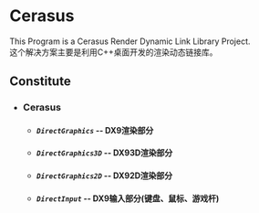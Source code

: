 # Cerasus
This Program is a Cerasus Render Dynamic Link Library Project.    
这个解决方案主要是利用C++桌面开发的渲染动态链接库。

## Constitute
  * ### Cerasus
    * #### *`DirectGraphics`* -- DX9渲染部分
    * #### *`DirectGraphics3D`* -- DX93D渲染部分
    * #### *`DirectGraphics2D`* -- DX92D渲染部分
    * #### *`DirectInput`* -- DX9输入部分(键盘、鼠标、游戏杆)
